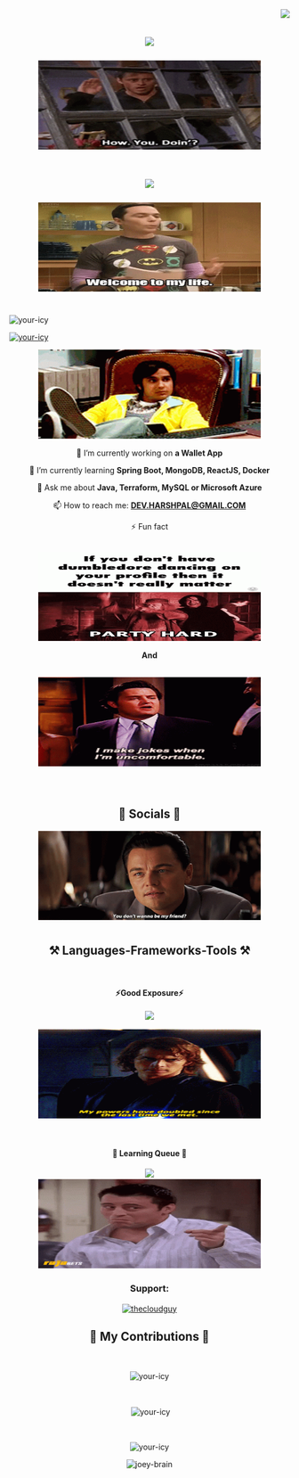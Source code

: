 <img align="right" src="https://visitor-badge.laobi.icu/badge?page_id=your-icy" />

<h1 align="center">
    <img src="https://readme-typing-svg.herokuapp.com/?font=Righteous&size=35&center=true&vCenter=true&width=500&height=70&duration=4000&lines=Hi+There!+👋;+I'm+Harsh+Pal!;" />
</h1>

<p align="center"> <img src="need/how-you-doin-how-are-you-doing.gif" width="400" height="160" alt="HowYouDoin" /> </p>
<h1 align="center"></h1>
<!-- name highlight ending -->
<h1 align="center">
    <img src="https://readme-typing-svg.herokuapp.com/?font=Righteous&size=35&center=true&vCenter=true&width=700&height=70&duration=4000&lines=A+Passionate!+🔭+Software+Developer;+From+India!;" />
</h1>


<p align="center"> <img src="need/welcome-to-my-life-the-big-bang-theory.gif" width="400" height="160" alt="welcome" /> </p>

        
<h1 align="center"></h1>
<p align="left"> <img
        src="https://komarev.com/ghpvc/?username=your-icy&label=Profile%20views&color=0e75b6&style=flat"
        alt="your-icy" /> </p>

<p align="left"> <a href="https://github.com/ryo-ma/github-profile-trophy"><img
            src="https://github-profile-trophy.vercel.app/?username=your-icy" alt="your-icy" /></a> </p>

<div align="center">
 <p align="center"> <img src="need/tv-shows-raj.gif" width="400" height="160" alt="raj-smile" /> </p>
    
 🔭 I’m currently working on **a Wallet App**
 
 🌱 I’m currently learning **Spring Boot, MongoDB, ReactJS, Docker**

💬 Ask me about **Java, Terraform, MySQL or Microsoft Azure**

📫 How to reach me: **DEV.HARSHPAL@GMAIL.COM**


⚡ Fun fact <br> &nbsp;<p align="center"> <img src="need/dumbledore-party-hard.gif" width="400" height="160" alt="dumble daadhi" /> </p>
**And** <br>
&nbsp;<p align="center"> <img src="need/jokes-uncomfortable.gif" width="400" height="160" alt="uncomfortable" /> </p> 
 </div>

  <!-- - 🤝 I’m looking for help with [any](https) -->

<!-- - 👨‍💻 All of my projects are available at [http](http) -->

<!-- - 📝 I regularly write articles on [http](http) --> 

<!-- - 📄 Know about my experiences [http](http) -->



<br>
<h1 align="center"></h1>
<h2 align="center">🤝 Socials 🤝</h2>
<div align="center">


    
</div>

<p align="center"> <img
        src="need/ponste11.gif" width="400" height="160" alt="Don't you wanna be my friend" /> </p>
<h1 align="center"></h1>
<h2 align="center">⚒️ Languages-Frameworks-Tools ⚒️</h2>
<br/>
<h4 align="center">⚡Good Exposure⚡</h4>
<div align="center">
<img src="https://skillicons.dev/icons?i=java,azure,mysql,mongodb,bootstrap,docker,spring,terraform,kafka,html,css,vscode,github,idea,git,js,postgres,redis&perline=9" />

<img src="need/power-star-wars.gif" width="400" height="160" alt="joey-brain" /> </p>

<br>
<h4 align="center">🔭 Learning Queue 🔭</h4>
    
<img src="https://skillicons.dev/icons?i=kubernetes,typescript,nodejs,express,tailwind,materialui,react,redux,mui,python,gcp,dynamodb,graphql,figma,django,nextjs,solidity,go&perline=9" /><br>
<img src="need/joey-tribbiani-brain.gif" width="400" height="160" alt="joey-brain" /> </p>
</div>


<div align="center">
<h3 align="center">Support:</h3>
    <p><a href="https://www.buymeacoffee.com/thecloudguy"> <img align="center"
                src="https://cdn.buymeacoffee.com/buttons/v2/default-yellow.png" height="50" width="210" alt="thecloudguy" /></a>

    
  <h2>🐍 My Contributions 🐍</h2>
  <br>
<!--   <img alt="snake eating my contributions" src="https://raw.githubusercontent.com/your-icy/your-icy/output/github-contribution-grid-snake.svg" /> -->
    <p><img align="center" src="https://github-readme-stats.vercel.app/api/top-langs?username=your-icy&show_icons=true&locale=en&layout=compact" alt="your-icy"/></p>
    <br>
<p>&nbsp;<img align="center" src="https://github-readme-stats.vercel.app/api?username=your-icy&show_icons=true&locale=en" alt="your-icy" /></p>
<br>
<p align="center"><img align="center" src="https://github-readme-streak-stats.herokuapp.com/?user=your-icy&" alt="your-icy" /></p>

<img src="need/good-morning-good-afternoon.gif" width="400" height="160" alt="joey-brain" /> </p>
</div>

